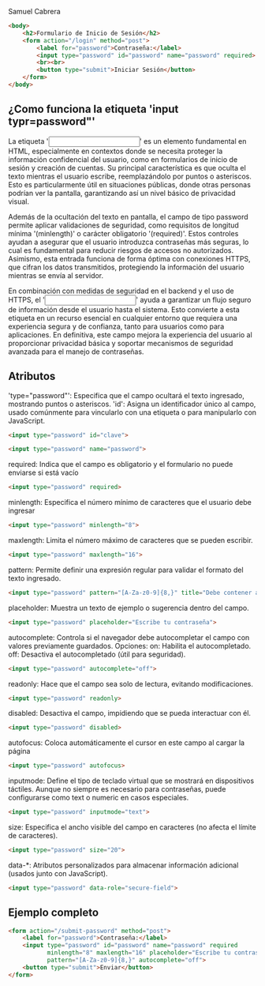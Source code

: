 Samuel Cabrera

```html
<body>
    <h2>Formulario de Inicio de Sesión</h2>
    <form action="/login" method="post">
        <label for="password">Contraseña:</label>
        <input type="password" id="password" name="password" required>
        <br><br>
        <button type="submit">Iniciar Sesión</button>
    </form>
</body>

```

## ¿Como funciona la etiqueta 'input typr=password"'
La etiqueta '<input type="password">' es un elemento fundamental en HTML, especialmente en contextos donde se necesita proteger la información confidencial del usuario, como en formularios de inicio de sesión y creación de cuentas. Su principal característica es que oculta el texto mientras el usuario escribe, reemplazándolo por puntos o asteriscos. Esto es particularmente útil en situaciones públicas, donde otras personas podrían ver la pantalla, garantizando así un nivel básico de privacidad visual.

Además de la ocultación del texto en pantalla, el campo de tipo password permite aplicar validaciones de seguridad, como requisitos de longitud mínima '(minlength)' o carácter obligatorio '(required)'. Estos controles ayudan a asegurar que el usuario introduzca contraseñas más seguras, lo cual es fundamental para reducir riesgos de accesos no autorizados. Asimismo, esta entrada funciona de forma óptima con conexiones HTTPS, que cifran los datos transmitidos, protegiendo la información del usuario mientras se envía al servidor.

En combinación con medidas de seguridad en el backend y el uso de HTTPS, el '<input type="password">' ayuda a garantizar un flujo seguro de información desde el usuario hasta el sistema. Esto convierte a esta etiqueta en un recurso esencial en cualquier entorno que requiera una experiencia segura y de confianza, tanto para usuarios como para aplicaciones. En definitiva, este campo mejora la experiencia del usuario al proporcionar privacidad básica y soportar mecanismos de seguridad avanzada para el manejo de contraseñas.

## Atributos
'type="password"': Especifica que el campo ocultará el texto ingresado, mostrando puntos o asteriscos.
'id': Asigna un identificador único al campo, usado comúnmente para vincularlo con una etiqueta <label> o para manipularlo con JavaScript.
```html
<input type="password" id="clave">
```

```html
<input type="password" name="password">
```

required: Indica que el campo es obligatorio y el formulario no puede enviarse si está vacío
```html
<input type="password" required>
```

minlength: Especifica el número mínimo de caracteres que el usuario debe ingresar
```html
<input type="password" minlength="8">
```
maxlength: Limita el número máximo de caracteres que se pueden escribir.

```html
<input type="password" maxlength="16">
```
pattern: Permite definir una expresión regular para validar el formato del texto ingresado.
```html
<input type="password" pattern="[A-Za-z0-9]{8,}" title="Debe contener al menos 8 caracteres, combinando letras y números">
```
placeholder: Muestra un texto de ejemplo o sugerencia dentro del campo.
```html
<input type="password" placeholder="Escribe tu contraseña">
```
autocomplete: Controla si el navegador debe autocompletar el campo con valores previamente guardados. Opciones:
on: Habilita el autocompletado.
off: Desactiva el autocompletado (útil para seguridad).
```html
<input type="password" autocomplete="off">
```
readonly: Hace que el campo sea solo de lectura, evitando modificaciones.
```html
<input type="password" readonly>
```
disabled: Desactiva el campo, impidiendo que se pueda interactuar con él.
```html
<input type="password" disabled>
```
autofocus: Coloca automáticamente el cursor en este campo al cargar la página
```html
<input type="password" autofocus>
```
inputmode: Define el tipo de teclado virtual que se mostrará en dispositivos táctiles. Aunque no siempre es necesario para contraseñas, puede configurarse como text o numeric en casos especiales.
```html
<input type="password" inputmode="text">
```
size: Especifica el ancho visible del campo en caracteres (no afecta el límite de caracteres).
```html
<input type="password" size="20">
```
data-*: Atributos personalizados para almacenar información adicional (usados junto con JavaScript).
```html
<input type="password" data-role="secure-field">
```
## Ejemplo completo
```html
<form action="/submit-password" method="post">
    <label for="password">Contraseña:</label>
    <input type="password" id="password" name="password" required 
           minlength="8" maxlength="16" placeholder="Escribe tu contraseña"
           pattern="[A-Za-z0-9]{8,}" autocomplete="off">
    <button type="submit">Enviar</button>
</form>

```
